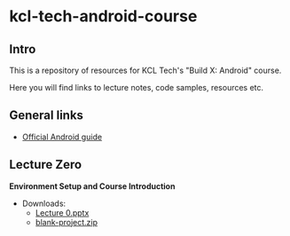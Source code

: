 # kcl-tech-android-course

## Intro

This is a repository of resources for KCL Tech's "Build X: Android" course.

Here you will find links to lecture notes, code samples, resources etc.

## General links

- [Official Android guide](https://developer.android.com/guide)

## Lecture Zero

**Environment Setup and Course Introduction**

- Downloads:
  - [Lecture 0.pptx](https://github.com/shakeelsubratty/kcl-tech-android-course/raw/master/Lecture%200/Lecture%200.pptx)
  - [blank-project.zip](https://github.com/shakeelsubratty/kcl-tech-android-course/raw/master/Lecture%200/Blank%20Project.zip)
